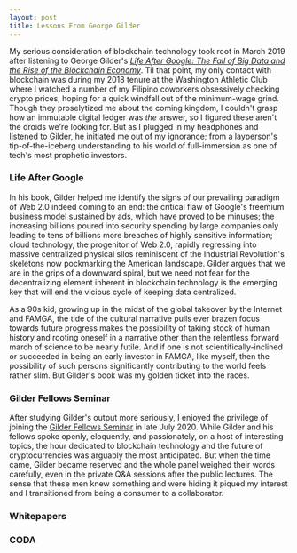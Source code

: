 ```yaml
---
layout: post
title: Lessons From George Gilder
---
```


My serious consideration of blockchain technology took root in March 2019 after listening to George Gilder's *[Life After Google: The Fall of Big Data and the Rise of the Blockchain Economy](https://www.amazon.com/Life-After-Google-Blockchain-Economy/dp/1621575764)*. Til that point, my only contact with blockchain was during my 2018 tenure at the Washington Athletic Club where I watched a number of my Filipino coworkers obsessively checking crypto prices, hoping for a quick windfall out of the minimum-wage grind. Though they proselytized me about the coming kingdom, I couldn't grasp how an immutable digital ledger was *the* answer, so I figured these aren't the droids we're looking for. But as I plugged in my headphones and listened to Gilder, he initiated me out of my ignorance; from a layperson's tip-of-the-iceberg understanding to his world of full-immersion as one of tech's most prophetic investors.

### Life After Google

In his book, Gilder helped me identify the signs of our prevailing paradigm of Web 2.0 indeed coming to an end: the critical flaw of Google's freemium business model sustained by ads, which have proved to be minuses; the increasing billions poured into security spending by large companies only leading to tens of billions more breaches of highly sensitive information; cloud technology, the progenitor of Web 2.0, rapidly regressing into massive centralized physical silos reminiscent of the Industrial Revolution's skeletons now pockmarking the American landscape. Gilder argues that we are in the grips of a downward spiral, but we need not fear for the decentralizing element inherent in blockchain technology is the emerging key that will end the vicious cycle of keeping data centralized. 

As a 90s kid, growing up in the midst of the global takeover by the Internet and FAMGA, the tide of the cultural narrative pulls ever brazen focus towards future progress makes the possibility of taking stock of human history and rooting oneself in a narrative other than the relentless forward march of science to be nearly futile. And if one is not scientifically-inclined or succeeded in being an early investor in FAMGA, like myself, then the possibility of such persons significantly contributing to the world feels rather slim. But Gilder's book was my golden ticket into the races.

### Gilder Fellows Seminar

After studying Gilder's output more seriously, I enjoyed the privilege of joining the [Gilder Fellows Seminar](https://www.discovery.org/econ/2020/08/06/gilder-fellows-virtual-seminar/) in late July 2020. While Gilder and his fellows spoke openly, eloquently, and passionately, on a host of interesting topics, the hour dedicated to blockchain technology and the future of cryptocurrencies was arguably the most anticipated. But when the time came, Gilder became reserved and the whole panel weighed their words carefully, even in the private Q&A sessions after the public lectures. The sense that these men knew something and were hiding it piqued my interest and I transitioned from being a consumer to a collaborator.

### Whitepapers


### CODA
